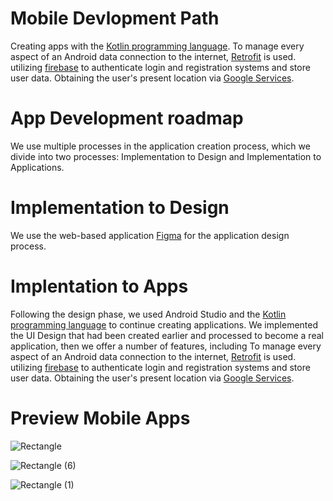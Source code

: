 # Mobile Devlopment Path
Creating apps with the [Kotlin programming language](https://kotlinlang.org/). To manage every aspect of an Android data connection to the internet, [Retrofit](https://square.github.io/retrofit/) is used. utilizing [firebase](https://firebase.google.com/?hl=id) to authenticate login and registration systems and store user data. Obtaining the user's present location via [Google Services](https://cloud.google.com/?hl=id).

# App Development roadmap
We use multiple processes in the application creation process, which we divide into two processes: Implementation to Design and Implementation to Applications.

# Implementation to Design
We use the web-based application [Figma](https://www.figma.com/file/YIdILKWUggBl2JogS69ces/Odyssey-Van-Java?type=design&mode=design&t=yrzgA80mWocZfqjC-0) for the application design process.

# Implentation to Apps
Following the design phase, we used Android Studio and the [Kotlin programming language](https://kotlinlang.org/) to continue creating applications. We implemented the UI Design that had been created earlier and processed to become a real application, then we offer a number of features, including To manage every aspect of an Android data connection to the internet, [Retrofit](https://square.github.io/retrofit/) is used. utilizing [firebase](https://firebase.google.com/?hl=id) to authenticate login and registration systems and store user data. Obtaining the user's present location via [Google Services](https://cloud.google.com/?hl=id).

# Preview Mobile Apps
![Rectangle](https://github.com/PS419-OVJ/OVJ-apps/assets/106564460/a0722d22-c543-4e9e-8491-1b2c2cea885d)

![Rectangle (6)](https://github.com/PS419-OVJ/OVJ-apps/assets/106564460/807cd853-0ef3-4fa6-8801-a02b08648d51)

![Rectangle (1)](https://github.com/PS419-OVJ/OVJ-apps/assets/106564460/2a417905-f116-4b11-a023-c35905c4db89)
